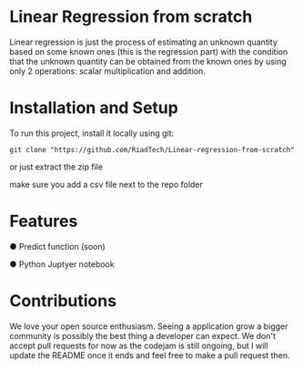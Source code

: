 
# Linear Regression from scratch

Linear regression is just the process of estimating an unknown quantity based on some known ones (this is the regression part) with the condition that the unknown quantity can be obtained from the known ones by using only 2 operations: scalar multiplication and addition.

# Installation and Setup
To run this project, install it locally using git:

```git clone "https://github.com/RiadTech/Linear-regression-from-scratch"```

or just extract the zip file


make sure you add a csv file next to the repo folder

# Features

● Predict function (soon)

● Python Juptyer notebook

# Contributions
We love your open source enthusiasm. Seeing a application grow a bigger community is possibly the best thing a developer can expect. We don't accept pull requests for now as the codejam is still ongoing, but I will update the README once it ends and feel free to make a pull request then.

